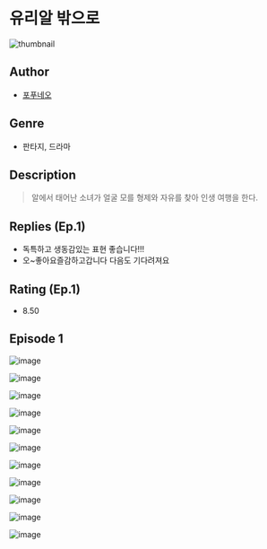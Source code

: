 # 유리알 밖으로
![thumbnail](https://image-comic.pstatic.net/user_contents_data/challenge_comic/2023/05/23/304146/upload_4063764608247226678_480x623.jpeg)

## Author
- [포푸네오](https://comic.naver.com/artistTitle?id=304146)

## Genre
- 판타지, 드라마

## Description
> 알에서 태어난 소녀가 얼굴 모를 형제와 자유를 찾아 인생 여행을 한다.

## Replies (Ep.1)
- 독특하고 생동감있는 표현 좋습니다!!!
- 오~좋아요즐감하고갑니다 다음도 기다려져요

## Rating (Ep.1)
- 8.50

## Episode 1
![image](https://image-comic.pstatic.net/user_contents_data/challenge_comic/2023/05/23/304146/upload_3474868392268423782.jpeg)

![image](https://image-comic.pstatic.net/user_contents_data/challenge_comic/2023/05/23/304146/upload_7365744269253097017.jpeg)

![image](https://image-comic.pstatic.net/user_contents_data/challenge_comic/2023/05/23/304146/upload_3617016368650805558.jpeg)

![image](https://image-comic.pstatic.net/user_contents_data/challenge_comic/2023/05/23/304146/upload_3774353373801230648.jpeg)

![image](https://image-comic.pstatic.net/user_contents_data/challenge_comic/2023/05/23/304146/upload_3690197856711880803.jpeg)

![image](https://image-comic.pstatic.net/user_contents_data/challenge_comic/2023/05/23/304146/upload_3545796783583278129.jpeg)

![image](https://image-comic.pstatic.net/user_contents_data/challenge_comic/2023/05/23/304146/upload_7148729046501176116.jpeg)

![image](https://image-comic.pstatic.net/user_contents_data/challenge_comic/2023/05/23/304146/upload_7221576112201414450.jpeg)

![image](https://image-comic.pstatic.net/user_contents_data/challenge_comic/2023/05/23/304146/upload_3545512010074896226.jpeg)

![image](https://image-comic.pstatic.net/user_contents_data/challenge_comic/2023/05/23/304146/upload_3775250359772209459.jpeg)

![image](https://image-comic.pstatic.net/user_contents_data/challenge_comic/2023/05/23/304146/upload_3617290143523169847.jpeg)

